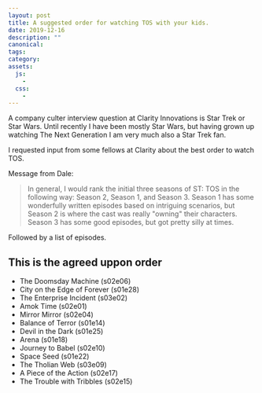 ```yaml
---
layout: post
title: A suggested order for watching TOS with your kids.
date: 2019-12-16
description: ""
canonical:
tags:
category:
assets:
  js:
    -
  css:
    -
---
```


A company culter interview question at Clarity Innovations is Star Trek or Star Wars. Until recently I have been mostly Star Wars, but having grown up watching The Next Generation I am very much also a Star Trek fan.

I requested input from some fellows at Clarity about the best order to watch TOS.

Message from Dale:

> In general, I would rank the initial three seasons of ST: TOS in the following way: Season 2, Season 1, and Season 3.  Season 1 has some wonderfully written episodes based on intriguing scenarios, but Season 2 is where the cast was really "owning" their characters. Season 3 has some good episodes, but got pretty silly at times.

Followed by a list of episodes.

## This is the agreed uppon order

- The Doomsday Machine (s02e06)
- City on the Edge of Forever (s01e28)
- The Enterprise Incident (s03e02)
- Amok Time (s02e01)
- Mirror Mirror (s02e04)
- Balance of Terror (s01e14)
- Devil in the Dark (s01e25)
- Arena (s01e18)
- Journey to Babel (s02e10)
- Space Seed (s01e22)
- The Tholian Web (s03e09)
- A Piece of the Action (s02e17)
- The Trouble with Tribbles (s02e15)
